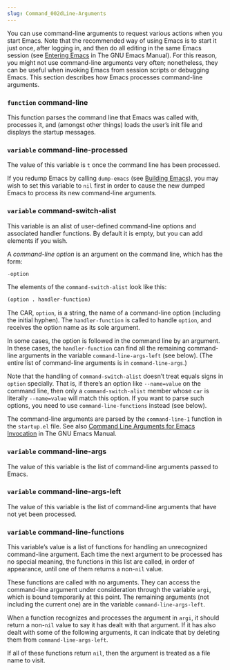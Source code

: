```yaml
---
slug: Command_002dLine-Arguments
---
```


You can use command-line arguments to request various actions when you start Emacs. Note that the recommended way of using Emacs is to start it just once, after logging in, and then do all editing in the same Emacs session (see [Entering Emacs](https://www.gnu.org/software/emacs/manual/html_mono/emacs.html#Entering-Emacs) in The GNU Emacs Manual). For this reason, you might not use command-line arguments very often; nonetheless, they can be useful when invoking Emacs from session scripts or debugging Emacs. This section describes how Emacs processes command-line arguments.

### <span className="tag function">`function`</span> **command-line**

This function parses the command line that Emacs was called with, processes it, and (amongst other things) loads the user’s init file and displays the startup messages.

### <span className="tag variable">`variable`</span> **command-line-processed**

The value of this variable is `t` once the command line has been processed.

If you redump Emacs by calling `dump-emacs` (see [Building Emacs](/docs/elisp/Building-Emacs)), you may wish to set this variable to `nil` first in order to cause the new dumped Emacs to process its new command-line arguments.

### <span className="tag variable">`variable`</span> **command-switch-alist**

This variable is an alist of user-defined command-line options and associated handler functions. By default it is empty, but you can add elements if you wish.

A *command-line option* is an argument on the command line, which has the form:

```lisp
-option
```

The elements of the `command-switch-alist` look like this:

```lisp
(option . handler-function)
```

The CAR, `option`, is a string, the name of a command-line option (including the initial hyphen). The `handler-function` is called to handle `option`, and receives the option name as its sole argument.

In some cases, the option is followed in the command line by an argument. In these cases, the `handler-function` can find all the remaining command-line arguments in the variable `command-line-args-left` (see below). (The entire list of command-line arguments is in `command-line-args`.)

Note that the handling of `command-switch-alist` doesn’t treat equals signs in `option` specially. That is, if there’s an option like `--name=value` on the command line, then only a `command-switch-alist` member whose `car` is literally `--name=value` will match this option. If you want to parse such options, you need to use `command-line-functions` instead (see below).

The command-line arguments are parsed by the `command-line-1` function in the `startup.el` file. See also [Command Line Arguments for Emacs Invocation](https://www.gnu.org/software/emacs/manual/html_mono/emacs.html#Emacs-Invocation) in The GNU Emacs Manual.

### <span className="tag variable">`variable`</span> **command-line-args**

The value of this variable is the list of command-line arguments passed to Emacs.

### <span className="tag variable">`variable`</span> **command-line-args-left**

The value of this variable is the list of command-line arguments that have not yet been processed.

### <span className="tag variable">`variable`</span> **command-line-functions**

This variable’s value is a list of functions for handling an unrecognized command-line argument. Each time the next argument to be processed has no special meaning, the functions in this list are called, in order of appearance, until one of them returns a non-`nil` value.

These functions are called with no arguments. They can access the command-line argument under consideration through the variable `argi`, which is bound temporarily at this point. The remaining arguments (not including the current one) are in the variable `command-line-args-left`.

When a function recognizes and processes the argument in `argi`, it should return a non-`nil` value to say it has dealt with that argument. If it has also dealt with some of the following arguments, it can indicate that by deleting them from `command-line-args-left`.

If all of these functions return `nil`, then the argument is treated as a file name to visit.
